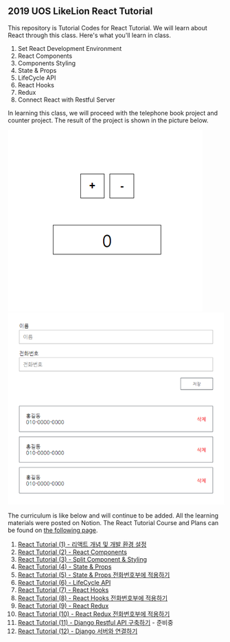 ## 2019 UOS LikeLion React Tutorial

This repository is Tutorial Codes for React Tutorial. We will learn about React through this class. Here's what you'll learn in class.

1. Set React Development Environment
2. React Components
3. Components Styling
4. State & Props
5. LifeCycle API
6. React Hooks
7. Redux
8. Connect React with Restful Server

In learning this class, we will proceed with the telephone book project and counter project. The result of the project is shown in the picture below.

![counter project image](react-tutorial-4-images/react-tutorial-4-1.PNG)
![telephone book project image](react-tutorial-2-images/react-tutorial-2-2.PNG)

The curriculum is like below and will continue to be added. All the learning materials were posted on Notion. The React Tutorial Course and Plans can be found on [the following page](https://www.notion.so/React-Tutorial-Process-392157ed379847f9a4dd6c9d4d3af4ac).

1. [React Tutorial (1) - 리액트 개념 및 개발 환경 설정](https://www.notion.so/React-Tutorial-1-534728c8a74740448ba6d39dbfe695a2)
2. [React Tutorial (2) - React Components](https://www.notion.so/React-Tutorial-2-React-Components-67b83d89c4e94f9cad77614329da4964)
3. [React Tutorial (3) - Split Component & Styling](https://www.notion.so/React-Tutorial-3-Split-Component-Styling-8a834d2740e74024895cda40cb67d766)
4. [React Tutorial (4) - State & Props](https://www.notion.so/React-Tutorial-4-State-Props-2514653ff2d6480f9a413ea0c69f70aa)
5. [React Tutorial (5) - State & Props 전화번호부에 적용하기](https://www.notion.so/React-Tutorial-5-State-Props-fc5cd2380bca4403bcbb89335520381f)
6. [React Tutorial (6) - LifeCycle API](https://www.notion.so/React-Tutorial-6-LifeCycle-API-7e2d8361803f4d50a5bb8d65e332557b)
7. [React Tutorial (7) - React Hooks](https://www.notion.so/React-Tutorial-7-React-Hooks-5c744b80aeb440cc9ca7e559ba40a6ed)
8. [React Tutorial (8) - React Hooks 전화번호부에 적용하기](https://www.notion.so/React-Tutorial-8-React-Hooks-48f7979df91c402dac6faa74cf7f9437)
9. [React Tutorial (9) - React Redux](https://www.notion.so/React-Tutorial-9-React-Redux-2079199aebfd437cbd342cb02949bc95)
10. [React Tutorial (10) - React Redux 전화번호부에 적용하기](https://www.notion.so/React-Tutorial-10-React-Redux-5de5b026f81c42c683f997823a7fc515)
11. [React Tutorial (11) - Django Restful API 구축하기]() - 준비중
12. [React Tutorial (12) - Django 서버와 연결하기](https://www.notion.so/React-Tutorial-12-Django-8d9d40ea09194b4590bce9558ceb0d61)
